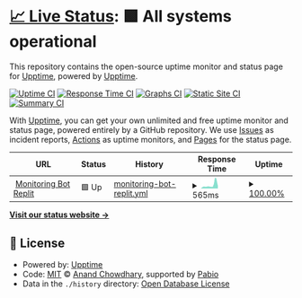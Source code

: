 # [📈 Live Status](https://demo.upptime.js.org): <!--live status--> **🟩 All systems operational**

This repository contains the open-source uptime monitor and status page for [Upptime](https://upptime.js.org), powered by [Upptime](https://github.com/upptime/upptime).

[![Uptime CI](https://github.com/ANFdoang/Monitor-Bot-Luxify/workflows/Uptime%20CI/badge.svg)](https://github.com/ANFdoang/Monitor-Bot-Luxify/actions?query=workflow%3A%22Uptime+CI%22)
[![Response Time CI](https://github.com/ANFdoang/Monitor-Bot-Luxify/workflows/Response%20Time%20CI/badge.svg)](https://github.com/ANFdoang/Monitor-Bot-Luxify/actions?query=workflow%3A%22Response+Time+CI%22)
[![Graphs CI](https://github.com/ANFdoang/Monitor-Bot-Luxify/workflows/Graphs%20CI/badge.svg)](https://github.com/ANFdoang/Monitor-Bot-Luxify/actions?query=workflow%3A%22Graphs+CI%22)
[![Static Site CI](https://github.com/ANFdoang/Monitor-Bot-Luxify/workflows/Static%20Site%20CI/badge.svg)](https://github.com/ANFdoang/Monitor-Bot-Luxify/actions?query=workflow%3A%22Static+Site+CI%22)
[![Summary CI](https://github.com/ANFdoang/Monitor-Bot-Luxify/workflows/Summary%20CI/badge.svg)](https://github.com/ANFdoang/Monitor-Bot-Luxify/actions?query=workflow%3A%22Summary+CI%22)

With [Upptime](https://upptime.js.org), you can get your own unlimited and free uptime monitor and status page, powered entirely by a GitHub repository. We use [Issues](https://github.com/upptime/upptime/issues) as incident reports, [Actions](https://github.com/ANFdoang/Monitor-Bot-Luxify/actions) as uptime monitors, and [Pages](https://demo.upptime.js.org) for the status page.

<!--start: status pages-->
<!-- This summary is generated by Upptime (https://github.com/upptime/upptime) -->
<!-- Do not edit this manually, your changes will be overwritten -->
<!-- prettier-ignore -->
| URL | Status | History | Response Time | Uptime |
| --- | ------ | ------- | ------------- | ------ |
| <img alt="" src="https://icons.duckduckgo.com/ip3/replit.com.ico" height="13"> [Monitoring Bot Replit](https://replit.com/@AnfStore/Bot-Discord-Luxify) | 🟩 Up | [monitoring-bot-replit.yml](https://github.com/ANFdoang/Monitor-Bot-Luxify/commits/HEAD/history/monitoring-bot-replit.yml) | <details><summary><img alt="Response time graph" src="./graphs/monitoring-bot-replit/response-time-week.png" height="20"> 565ms</summary><br><a href="https://ANFdoang.github.io/Monitor-Bot-Luxify/history/monitoring-bot-replit"><img alt="Response time 389" src="https://img.shields.io/endpoint?url=https%3A%2F%2Fraw.githubusercontent.com%2FANFdoang%2FMonitor-Bot-Luxify%2FHEAD%2Fapi%2Fmonitoring-bot-replit%2Fresponse-time.json"></a><br><a href="https://ANFdoang.github.io/Monitor-Bot-Luxify/history/monitoring-bot-replit"><img alt="24-hour response time 433" src="https://img.shields.io/endpoint?url=https%3A%2F%2Fraw.githubusercontent.com%2FANFdoang%2FMonitor-Bot-Luxify%2FHEAD%2Fapi%2Fmonitoring-bot-replit%2Fresponse-time-day.json"></a><br><a href="https://ANFdoang.github.io/Monitor-Bot-Luxify/history/monitoring-bot-replit"><img alt="7-day response time 565" src="https://img.shields.io/endpoint?url=https%3A%2F%2Fraw.githubusercontent.com%2FANFdoang%2FMonitor-Bot-Luxify%2FHEAD%2Fapi%2Fmonitoring-bot-replit%2Fresponse-time-week.json"></a><br><a href="https://ANFdoang.github.io/Monitor-Bot-Luxify/history/monitoring-bot-replit"><img alt="30-day response time 398" src="https://img.shields.io/endpoint?url=https%3A%2F%2Fraw.githubusercontent.com%2FANFdoang%2FMonitor-Bot-Luxify%2FHEAD%2Fapi%2Fmonitoring-bot-replit%2Fresponse-time-month.json"></a><br><a href="https://ANFdoang.github.io/Monitor-Bot-Luxify/history/monitoring-bot-replit"><img alt="1-year response time 389" src="https://img.shields.io/endpoint?url=https%3A%2F%2Fraw.githubusercontent.com%2FANFdoang%2FMonitor-Bot-Luxify%2FHEAD%2Fapi%2Fmonitoring-bot-replit%2Fresponse-time-year.json"></a></details> | <details><summary><a href="https://ANFdoang.github.io/Monitor-Bot-Luxify/history/monitoring-bot-replit">100.00%</a></summary><a href="https://ANFdoang.github.io/Monitor-Bot-Luxify/history/monitoring-bot-replit"><img alt="All-time uptime 100.00%" src="https://img.shields.io/endpoint?url=https%3A%2F%2Fraw.githubusercontent.com%2FANFdoang%2FMonitor-Bot-Luxify%2FHEAD%2Fapi%2Fmonitoring-bot-replit%2Fuptime.json"></a><br><a href="https://ANFdoang.github.io/Monitor-Bot-Luxify/history/monitoring-bot-replit"><img alt="24-hour uptime 100.00%" src="https://img.shields.io/endpoint?url=https%3A%2F%2Fraw.githubusercontent.com%2FANFdoang%2FMonitor-Bot-Luxify%2FHEAD%2Fapi%2Fmonitoring-bot-replit%2Fuptime-day.json"></a><br><a href="https://ANFdoang.github.io/Monitor-Bot-Luxify/history/monitoring-bot-replit"><img alt="7-day uptime 100.00%" src="https://img.shields.io/endpoint?url=https%3A%2F%2Fraw.githubusercontent.com%2FANFdoang%2FMonitor-Bot-Luxify%2FHEAD%2Fapi%2Fmonitoring-bot-replit%2Fuptime-week.json"></a><br><a href="https://ANFdoang.github.io/Monitor-Bot-Luxify/history/monitoring-bot-replit"><img alt="30-day uptime 100.00%" src="https://img.shields.io/endpoint?url=https%3A%2F%2Fraw.githubusercontent.com%2FANFdoang%2FMonitor-Bot-Luxify%2FHEAD%2Fapi%2Fmonitoring-bot-replit%2Fuptime-month.json"></a><br><a href="https://ANFdoang.github.io/Monitor-Bot-Luxify/history/monitoring-bot-replit"><img alt="1-year uptime 100.00%" src="https://img.shields.io/endpoint?url=https%3A%2F%2Fraw.githubusercontent.com%2FANFdoang%2FMonitor-Bot-Luxify%2FHEAD%2Fapi%2Fmonitoring-bot-replit%2Fuptime-year.json"></a></details>

<!--end: status pages-->

[**Visit our status website →**](https://demo.upptime.js.org)

## 📄 License

- Powered by: [Upptime](https://github.com/upptime/upptime)
- Code: [MIT](./LICENSE) © [Anand Chowdhary](https://anandchowdhary.com), supported by [Pabio](https://pabio.com)
- Data in the `./history` directory: [Open Database License](https://opendatacommons.org/licenses/odbl/1-0/)

